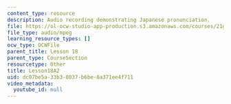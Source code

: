 ```yaml
---
content_type: resource
description: Audio recording demonstrating Japanese pronunciation.
file: https://ol-ocw-studio-app-production.s3.amazonaws.com/courses/21g-504-japanese-iv-spring-2009/dc07be5a33b38037b6be8a371ee4f711_Lesson18A2.mp3
file_type: audio/mpeg
learning_resource_types: []
ocw_type: OCWFile
parent_title: Lesson 18
parent_type: CourseSection
resourcetype: Other
title: Lesson18A2
uid: dc07be5a-33b3-8037-b6be-8a371ee4f711
video_metadata:
  youtube_id: null
---
```

